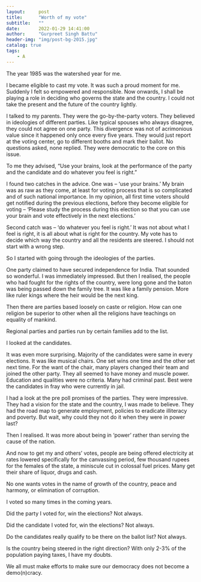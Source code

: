```yaml
---
layout:     post
title:      "Worth of my vote"
subtitle:   ""
date:       2022-01-29 14:41:00
author:     "Gurpreet Singh Battu"
header-img: "img/post-bg-2015.jpg"
catalog: true
tags:
    - A
---
```


The year 1985 was the watershed year for me.

I became eligible to cast my vote. It was such a proud moment for me. Suddenly I felt so empowered and responsible. Now onwards, I shall be playing a role in deciding who governs the state and the country. I could not take the present and the future of the country lightly.

I talked to my parents. They were the go-by-the-party voters. They believed in ideologies of different parties. Like typical spouses who always disagree, they could not agree on one party. This divergence was not of acrimonious value since it happened only once every five years. They would just report at the voting center, go to different booths and mark their ballot. No questions asked, none replied. They were democratic to the core on this issue.

To me they advised, “Use your brains, look at the performance of the party and the candidate and do whatever you feel is right.”

I found two catches in the advice. One was – ‘use your brains.’ My brain was as raw as they come, at least for voting process that is so complicated and of such national importance. In my opinion, all first time voters should get notified during the previous elections, before they become eligible for voting – ‘Please study the process during this election so that you can use your brain and vote effectively in the next elections.’

Second catch was – ‘do whatever you feel is right.’ It was not about what I feel is right, it is all about what is right for the country. My vote has to decide which way the country and all the residents are steered. I should not start with a wrong step.

So I started with going through the ideologies of the parties.

One party claimed to have secured independence for India. That sounded so wonderful. I was immediately impressed. But then I realised, the people who had fought for the rights of the country, were long gone and the baton was being passed down the family tree. It was like a family pension. More like ruler kings where the heir would be the next king.

Then there are parties based loosely on caste or religion. How can one religion be superior to other when all the religions have teachings on equality of mankind.

Regional parties and parties run by certain families add to the list.

I looked at the candidates.

It was even more surprising. Majority of the candidates were same in every elections. It was like musical chairs. One set wins one time and the other set next time. For the want of the chair, many players changed their team and joined the other party. They all seemed to have money and muscle power. Education and qualities were no criteria. Many had criminal past. Best were the candidates in fray who were currently in jail.

I had a look at the pre poll promises of the parties. They were impressive. They had a vision for the state and the country, I was made to believe. They had the road map to generate employment, policies to eradicate illiteracy and poverty. But wait, why could they not do it when they were in power last?

Then I realised. It was more about being in ‘power’ rather than serving the cause of the nation.

And now to get my and others’ votes, people are being offered electricity at rates lowered specifically for the canvassing period, few thousand rupees for the females of the state, a miniscule cut in colossal fuel prices. Many get their share of liquor, drugs and cash.

No one wants votes in the name of growth of the country, peace and harmony, or elimination of corruption.

I voted so many times in the coming years.

Did the party I voted for, win the elections? Not always.

Did the candidate I voted for, win the elections? Not always.

Do the candidates really qualify to be there on the ballot list? Not always.

Is the country being steered in the right direction? With only 2-3% of the population paying taxes, I have my doubts.

We all must make efforts to make sure our democracy does not become a demo(n)cracy.

